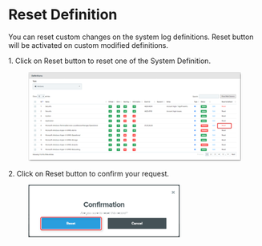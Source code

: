 # Reset Definition

You can reset custom changes on the system log definitions. Reset button will be activated on custom modified definitions.

1\.      Click on Reset button to reset one of the System Definition.

<div align="left">

<figure><img src="../../../.gitbook/assets/image (733).png" alt=""><figcaption></figcaption></figure>

</div>

2\.      Click on Reset button to confirm your request.

<div align="left">

<figure><img src="../../../.gitbook/assets/image (734).png" alt="" width="302"><figcaption></figcaption></figure>

</div>
